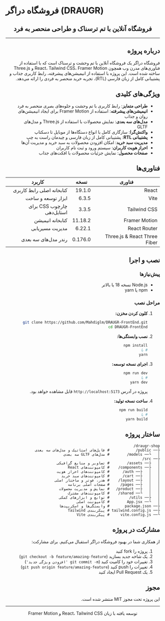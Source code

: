 # فروشگاه دراگر (DRAUGR)

<div align="center">
  <h2>فروشگاه آنلاین با تم ترسناک و طراحی منحصر به فرد</h2>
  <hr />
</div>

<div dir="rtl">

## درباره پروژه

فروشگاه دراگر یک فروشگاه آنلاین با تم وحشت و ترسناک است که با استفاده از فناوری‌های مدرن وب همچون React، Tailwind CSS، Framer Motion و Three.js ساخته شده است. این پروژه با استفاده از انیمیشن‌های پیشرفته، رابط کاربری جذاب و پشتیبانی کامل از زبان فارسی (RTL)، تجربه خرید منحصر به فردی را ارائه می‌دهد.

## ویژگی‌های کلیدی

- **طراحی متمایز**: رابط کاربری با تم وحشت و جلوه‌های بصری منحصر به فرد
- **انیمیشن‌های پیشرفته**: استفاده از Framer Motion برای ایجاد انیمیشن‌های روان و جذاب
- **مدل‌های سه بعدی**: نمایش محصولات با استفاده از Three.js و مدل‌های GLTF
- **واکنش‌گرا**: سازگاری کامل با انواع دستگاه‌ها از موبایل تا دسکتاپ
- **پشتیبانی RTL**: پشتیبانی کامل از زبان فارسی و چیدمان راست به چپ
- **مدیریت سبد خرید**: امکان افزودن محصولات به سبد خرید و مدیریت آن‌ها
- **احراز هویت کاربران**: سیستم ورود و ثبت نام کاربران
- **صفحات محصول**: نمایش جزئیات محصولات با افکت‌های جذاب

## فناوری‌ها

| فناوری | نسخه | کاربرد |
|--------|-------|--------|
| React | 19.1.0 | کتابخانه اصلی رابط کاربری |
| Vite | 6.3.5 | ابزار توسعه و ساخت |
| Tailwind CSS | 3.3.5 | چارچوب CSS برای استایل‌دهی |
| Framer Motion | 11.18.2 | کتابخانه انیمیشن |
| React Router | 6.22.1 | مدیریت مسیریابی |
| Three.js & React Three Fiber | 0.176.0 | رندر مدل‌های سه بعدی |

## نصب و اجرا

### پیش‌نیازها

- Node.js نسخه 18 یا بالاتر
- npm یا yarn

### مراحل نصب

1. **کلون کردن مخزن:**
   ```bash
   git clone https://github.com/Mahdiglm/DRAUGR-FrontEnd.git
   cd DRAUGR-FrontEnd
   ```

2. **نصب وابستگی‌ها:**
   ```bash
   npm install
   # یا
   yarn
   ```

3. **اجرای نسخه توسعه:**
   ```bash
   npm run dev
   # یا
   yarn dev
   ```

   پروژه در آدرس `http://localhost:5173` قابل مشاهده خواهد بود.

4. **ساخت نسخه تولید:**
   ```bash
   npm run build
   # یا
   yarn build
   ```

## ساختار پروژه

```
draugr-shop/
├── public/            # فایل‌های استاتیک و مدل‌های سه بعدی
│   └── models/        # مدل‌های GLTF سه بعدی
├── src/
│   ├── assets/        # تصاویر و منابع گرافیکی
│   ├── components/    # کامپوننت‌های React
│   │   ├── auth/      # کامپوننت‌های احراز هویت
│   │   ├── cart/      # کامپوننت‌های سبد خرید
│   │   ├── layout/    # هدر، فوتر و ساختار اصلی
│   │   ├── pages/     # صفحات اصلی برنامه
│   │   ├── product/   # نمایش و مدیریت محصولات
│   │   └── shared/    # کامپوننت‌های مشترک
│   ├── utils/         # توابع و ابزارهای کمکی
│   └── App.jsx        # کامپوننت اصلی
├── package.json       # وابستگی‌ها و اسکریپت‌ها
├── tailwind.config.js # پیکربندی Tailwind
└── vite.config.js     # پیکربندی Vite
```

## مشارکت در پروژه

از همکاری شما در بهبود فروشگاه دراگر استقبال می‌کنیم. برای مشارکت:

1. پروژه را fork کنید
2. یک شاخه جدید بسازید (`git checkout -b feature/amazing-feature`)
3. تغییرات خود را کامیت کنید (`git commit -m 'افزودن ویژگی جدید'`)
4. تغییرات را push کنید (`git push origin feature/amazing-feature`)
5. یک Pull Request ایجاد کنید

## مجوز

این پروژه تحت مجوز MIT منتشر شده است.

<hr/>

<p align="center">
توسعه یافته با زبان React، Tailwind CSS و Framer Motion
</p>

</div>
